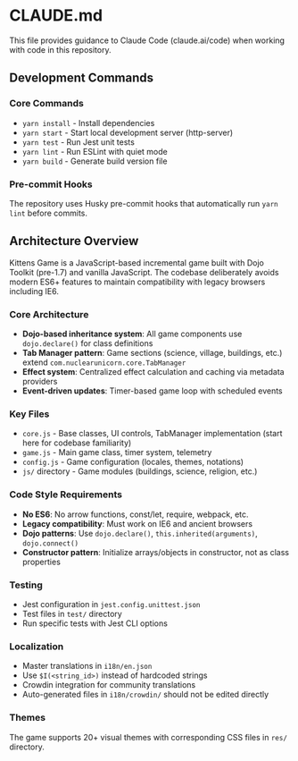 # CLAUDE.md

This file provides guidance to Claude Code (claude.ai/code) when working with code in this repository.

## Development Commands

### Core Commands
- `yarn install` - Install dependencies
- `yarn start` - Start local development server (http-server)
- `yarn test` - Run Jest unit tests
- `yarn lint` - Run ESLint with quiet mode
- `yarn build` - Generate build version file

### Pre-commit Hooks
The repository uses Husky pre-commit hooks that automatically run `yarn lint` before commits.

## Architecture Overview

Kittens Game is a JavaScript-based incremental game built with Dojo Toolkit (pre-1.7) and vanilla JavaScript. The codebase deliberately avoids modern ES6+ features to maintain compatibility with legacy browsers including IE6.

### Core Architecture
- **Dojo-based inheritance system**: All game components use `dojo.declare()` for class definitions
- **Tab Manager pattern**: Game sections (science, village, buildings, etc.) extend `com.nuclearunicorn.core.TabManager`
- **Effect system**: Centralized effect calculation and caching via metadata providers
- **Event-driven updates**: Timer-based game loop with scheduled events

### Key Files
- `core.js` - Base classes, UI controls, TabManager implementation (start here for codebase familiarity)
- `game.js` - Main game class, timer system, telemetry
- `config.js` - Game configuration (locales, themes, notations)
- `js/` directory - Game modules (buildings, science, religion, etc.)

### Code Style Requirements
- **No ES6**: No arrow functions, const/let, require, webpack, etc.
- **Legacy compatibility**: Must work on IE6 and ancient browsers
- **Dojo patterns**: Use `dojo.declare()`, `this.inherited(arguments)`, `dojo.connect()`
- **Constructor pattern**: Initialize arrays/objects in constructor, not as class properties

### Testing
- Jest configuration in `jest.config.unittest.json`
- Test files in `test/` directory
- Run specific tests with Jest CLI options

### Localization
- Master translations in `i18n/en.json`
- Use `$I(<string_id>)` instead of hardcoded strings
- Crowdin integration for community translations
- Auto-generated files in `i18n/crowdin/` should not be edited directly

### Themes
The game supports 20+ visual themes with corresponding CSS files in `res/` directory.
